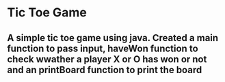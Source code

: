 # Tic Toe Game

## A simple tic toe game using java. Created a main function to pass input, haveWon function to check wwather a player X or O has won or not and an printBoard function to print the board
